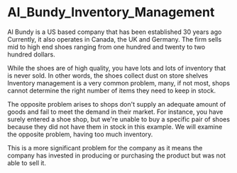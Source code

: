 # Al_Bundy_Inventory_Management

Al Bundy is a US based company that has been established 30 years ago Currently, it also operates in Canada, the UK and Germany. The firm sells mid to high end shoes ranging from one hundred and twenty to two hundred dollars.

While the shoes are of high quality, you have lots and lots of inventory that is never sold. In other words, the shoes collect dust on store shelves Inventory management is a very common problem, many, if not most, shops cannot determine the right number of items they need to keep in stock.

The opposite problem arises to shops don't supply an adequate amount of goods and fail to meet the demand in their market. For instance, you have surely entered a shoe shop, but we're unable to buy a specific pair of shoes because they did not have them in stock in this example. We will examine the opposite problem, having too much inventory.

This is a more significant problem for the company as it means the company has invested in producing or purchasing the product but was not able to sell it.
